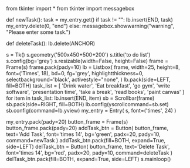 from tkinter import *
from tkinter import messagebox


def newTask():
    task = my_entry.get()
    if task != "":
        lb.insert(END, task)
        my_entry.delete(0, "end")
    else:
        messagebox.showwarning("warning", "Please enter some task.")


def deleteTask():
    lb.delete(ANCHOR)


s = Tk()
s.geometry('500x450+500+200')
s.title('to do list')
s.config(bg='grey')
s.resizable(width=False, height=False)
frame = Frame(s)
frame.pack(pady=10)
lb = Listbox(
    frame,
    width=25,
    height=8,
    font=('Times', 18),
    bd=0,
    fg='grey',
    highlightthickness=0,
    selectbackground='black',
    activestyle="none",
)
lb.pack(side=LEFT, fill=BOTH)
task_list = [
    'Drink water',
    'Eat breakfast',
    'go gym',
    'write software',
    'presentation time',
    'take a break',
    'read books',
    'paint canvas'
]
for item in task_list:
    lb.insert(END, item)
sb = Scrollbar(frame)
sb.pack(side=RIGHT, fill=BOTH)
lb.config(yscrollcommand=sb.set)
sb.config(command=lb.yview)
my_entry = Entry(
    s,
    font=('times', 24)
)

my_entry.pack(pady=20)
button_frame = Frame(s)
button_frame.pack(pady=20)
addTask_btn = Button(
    button_frame,
    text='Add Task',
    font='times 14',
    bg='green',
    padx=20,
    pady=10,
    command=newTask
)
addTask_btn.pack(fill=BOTH, expand=True, side=LEFT)
delTask_btn = Button(
    button_frame,
    text='Delete Task',
    font='times 14',
    bg='red',
    padx=20,
    pady=10,
    command=deleteTask
)
delTask_btn.pack(fill=BOTH, expand=True, side=LEFT)
s.mainloop()
